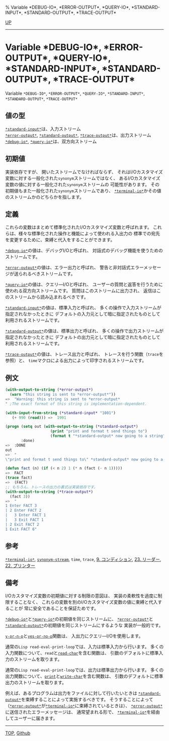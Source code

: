 % Variable \*DEBUG-IO\*, \*ERROR-OUTPUT\*, \*QUERY-IO\*, \*STANDARD-INPUT\*, \*STANDARD-OUTPUT\*, \*TRACE-OUTPUT\*

[UP](21.2.html)  

---

# Variable **\*DEBUG-IO\*, \*ERROR-OUTPUT\*, \*QUERY-IO\*, \*STANDARD-INPUT\*, \*STANDARD-OUTPUT\*, \*TRACE-OUTPUT\***


Variable `*DEBUG-IO*`, `*ERROR-OUTPUT*`, `*QUERY-IO*`,
 `*STANDARD-INPUT*`, `*STANDARD-OUTPUT*`, `*TRACE-OUTPUT*`


## 値の型

[`*standard-input*`](21.2.debug-io.html)は、入力ストリーム  
[`*error-output*`](21.2.debug-io.html),
[`*standard-output*`](21.2.debug-io.html),
[`*trace-output*`](21.2.debug-io.html)は、出力ストリーム  
[`*debug-io*`](21.2.debug-io.html),
[`*query-io*`](21.2.debug-io.html)は、双方向ストリーム


## 初期値

実装依存ですが、
開いたストリームでなければならず、
それはI/Oカスタマイズ変数に対する一般化された`synonym`ストリームではなく、
あるI/Oカスタマイズ変数の値に対する一般化された`synonym`ストリームの
可能性があります。
その初期値もまた一般化された`synonym`ストリームであり、
[`*terminal-io*`](21.2.terminal-io.html)かその値のストリームかのどちらかを指します。


## 定義

これらの変数はまとめて標準化されたI/Oカスタマイズ変数と呼ばれます。
これらは、様々な標準化された操作と機能によって使われる入出力の
標準での宛先を変更するために、束縛と代入をすることができます。

[`*debug-io*`](21.2.debug-io.html)の値は、デバッグI/Oと呼ばれ、
対話式のデバッグ機能を使うためのストリームです。

[`*error-output*`](21.2.debug-io.html)の値は、エラー出力と呼ばれ、
警告と非対話式エラーメッセージが送られるべきストリームです。

[`*query-io*`](21.2.debug-io.html)の値は、クエリ―I/Oと呼ばれ、
ユーザーの質問と返答を行うために使われる双方向ストリームです。
質問はこのストリームに出力され、
返信はこのストリームから読み込まれるべきです。

[`*standard-input*`](21.2.debug-io.html)の値は、標準入力と呼ばれ、
多くの操作で入力ストリームが指定されなかったときに
デフォルトの入力元として暗に指定されたものとして
利用されるストリームです。

[`*standard-output*`](21.2.debug-io.html)の値は、標準出力と呼ばれ、
多くの操作で出力ストリームが指定されなかったときに
デフォルトの出力元として暗に指定されたものとして
利用されるストリームです。

[`*trace-output*`](21.2.debug-io.html)の値は、トレース出力と呼ばれ、
トレースを行う関数（`trace`を参照）と、
`time`マクロによる出力によって印字されるストリームです。


## 例文

```lisp
(with-output-to-string (*error-output*)
  (warn "this string is sent to *error-output*"))
=>  "Warning: this string is sent to *error-output*
" ;The exact format of this string is implementation-dependent.

(with-input-from-string (*standard-input* "1001")
   (+ 990 (read))) =>  1991                       

(progn (setq out (with-output-to-string (*standard-output*)
                    (print "print and format t send things to")
                    (format t "*standard-output* now going to a string")))
       :done)
=>  :DONE
out
=>  "
\"print and format t send things to\" *standard-output* now going to a string"

(defun fact (n) (if (< n 2) 1 (* n (fact (- n 1)))))
=>  FACT
(trace fact)
=>  (FACT)
;; もちろん、トレースの出力の書式は実装依存です。
(with-output-to-string (*trace-output*)
  (fact 3)) 
=>  "
1 Enter FACT 3
| 2 Enter FACT 2
|   3 Enter FACT 1
|   3 Exit FACT 1
| 2 Exit FACT 2
1 Exit FACT 6"
```


## 参考

[`*terminal-io*`](21.2.terminal-io.html),
[`synonym-stream`](21.2.synonym-stream.html),
`time`,
`trace`,
[9. コンディション](9.html),
[23. リーダー](23.html),
[22. プリンター](22.html)


## 備考

I/Oカスタマイズ変数の初期値に対する制限の意図は、
実装の柔軟性を過度に制限することなく、
これらの変数を別のI/Oカスタマイズ変数の値に束縛と代入することが
常に安全であることを保証ためです。

[`*debug-io*`](21.2.debug-io.html)と[`*query-io*`](21.2.debug-io.html)の初期値を同じストリームに、
[`*error-output*`](21.2.debug-io.html)と[`*standard-output*`](21.2.debug-io.html)の初期値を同じストリームにするような
実装が一般的です。

[`y-or-n-p`](21.2.y-or-n-p.html)と[`yes-or-no-p`](21.2.y-or-n-p.html)関数は、
入出力にクエリ―I/Oを使用します。

通常の`Lisp read-eval-print-loop`では、入力は標準入力から行います。
多くの入力関数について、`read`と[`read-char`](21.2.read-char.html)を含む関数は、
引数のデフォルトに標準入力のストリームを取ります。

通常の`Lisp read-eval-print-loop`では、出力は標準出力から行います。
多くの出力関数について、[`print`](22.4.write.html)と[`write-char`](21.2.write-char.html)を含む関数は、
引数のデフォルトに標準出力のストリームを取ります。

例えば、あるプログラムは出力をファイルに対して行いたいときは
[`*standard-output*`](21.2.debug-io.html)を束縛することによって実施するべきです。
そうすることによって
（[`*error-output*`](21.2.debug-io.html)が[`*terminal-io*`](21.2.terminal-io.html)に束縛されているときは）、
[`*error-output*`](21.2.debug-io.html)に送信されたエラーメッセージは、
通常望まれる形で、
[`*terminal-io*`](21.2.terminal-io.html)を経由してユーザーに届きます。


---
[TOP](index.html),  [Github](https://github.com/nptcl/npt-japanese)

